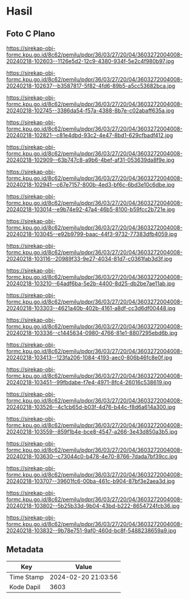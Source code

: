 # Hasil

## Foto C Plano

https://sirekap-obj-formc.kpu.go.id/8c62/pemilu/pdpr/36/03/27/20/04/3603272004008-20240218-102603--1126e5d2-12c9-4380-934f-5e2c4f980b97.jpg

https://sirekap-obj-formc.kpu.go.id/8c62/pemilu/pdpr/36/03/27/20/04/3603272004008-20240218-102637--b3587817-5f82-4fd6-89b5-a5cc53682bca.jpg

https://sirekap-obj-formc.kpu.go.id/8c62/pemilu/pdpr/36/03/27/20/04/3603272004008-20240218-102745--3386da54-f57a-4388-8b7e-c02abaff635a.jpg

https://sirekap-obj-formc.kpu.go.id/8c62/pemilu/pdpr/36/03/27/20/04/3603272004008-20240218-102821--c81e4dbd-93c2-4e47-8bd1-629cfbadf412.jpg

https://sirekap-obj-formc.kpu.go.id/8c62/pemilu/pdpr/36/03/27/20/04/3603272004008-20240218-102909--63b747c8-a9b6-4bef-af31-053639da8f9e.jpg

https://sirekap-obj-formc.kpu.go.id/8c62/pemilu/pdpr/36/03/27/20/04/3603272004008-20240218-102941--c67e7157-800b-4ed3-bf6c-6bd3e10c6dbe.jpg

https://sirekap-obj-formc.kpu.go.id/8c62/pemilu/pdpr/36/03/27/20/04/3603272004008-20240218-103014--e9b74e92-47a4-46b5-8100-b59fcc2b721e.jpg

https://sirekap-obj-formc.kpu.go.id/8c62/pemilu/pdpr/36/03/27/20/04/3603272004008-20240218-103045--e92b9799-baac-44f3-9732-77383dfb4059.jpg

https://sirekap-obj-formc.kpu.go.id/8c62/pemilu/pdpr/36/03/27/20/04/3603272004008-20240218-103116--20989f33-9e27-4034-81d7-c0361fab3d3f.jpg

https://sirekap-obj-formc.kpu.go.id/8c62/pemilu/pdpr/36/03/27/20/04/3603272004008-20240218-103210--64adf6ba-5e2b-4400-8d25-db2be7ae11ab.jpg

https://sirekap-obj-formc.kpu.go.id/8c62/pemilu/pdpr/36/03/27/20/04/3603272004008-20240218-103303--4621a40b-402b-4161-a8df-cc3d6df00448.jpg

https://sirekap-obj-formc.kpu.go.id/8c62/pemilu/pdpr/36/03/27/20/04/3603272004008-20240218-103336--c1445634-0980-4766-81e1-8807295ebd6b.jpg

https://sirekap-obj-formc.kpu.go.id/8c62/pemilu/pdpr/36/03/27/20/04/3603272004008-20240218-103413--123fa206-1084-4193-aec0-806b46fc8e0f.jpg

https://sirekap-obj-formc.kpu.go.id/8c62/pemilu/pdpr/36/03/27/20/04/3603272004008-20240218-103451--99fbdabe-f7e4-4971-8fc4-26016c538619.jpg

https://sirekap-obj-formc.kpu.go.id/8c62/pemilu/pdpr/36/03/27/20/04/3603272004008-20240218-103526--4c1cb65d-b03f-4d76-b44c-f8d6a614a300.jpg

https://sirekap-obj-formc.kpu.go.id/8c62/pemilu/pdpr/36/03/27/20/04/3603272004008-20240218-103559--859f1b4e-bce8-4547-a266-3e43d850a3b5.jpg

https://sirekap-obj-formc.kpu.go.id/8c62/pemilu/pdpr/36/03/27/20/04/3603272004008-20240218-103630--c73044c0-b478-4e70-8766-7dada7bf39cc.jpg

https://sirekap-obj-formc.kpu.go.id/8c62/pemilu/pdpr/36/03/27/20/04/3603272004008-20240218-103707--39601fc6-00ba-461c-b904-87bf3e2aea3d.jpg

https://sirekap-obj-formc.kpu.go.id/8c62/pemilu/pdpr/36/03/27/20/04/3603272004008-20240218-103802--5b25b33d-9b04-43bd-b222-8654724fcb36.jpg

https://sirekap-obj-formc.kpu.go.id/8c62/pemilu/pdpr/36/03/27/20/04/3603272004008-20240218-103832--9b78e751-9af0-460d-bc8f-5488238659a9.jpg


## Metadata

| Key        | Value               |
| ---------- | ------------------- |
| Time Stamp | 2024-02-20 21:03:56 |
| Kode Dapil | 3603                |



